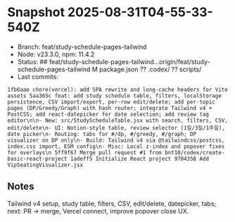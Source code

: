 # Snapshot 2025-08-31T04-55-33-540Z

- Branch: feat/study-schedule-pages-tailwind
- Node: v23.3.0, npm: 11.4.2
- Status: ## feat/study-schedule-pages-tailwind...origin/feat/study-schedule-pages-tailwind
 M package.json
?? .codex/
?? scripts/
- Last commits:

`1fb6aae chore(vercel): add SPA rewrite and long-cache headers for Vite assets
5aa365c feat: add study schedule table, filters, localStorage persistence, CSV import/export, per-row edit/delete; add per-topic pages (DP/Greedy/Graph) with hash router; integrate Tailwind v4 + PostCSS; add react-datepicker for date selection; add review tag editor\n\n- New: src/StudyScheduleTable.jsx with search, filters, CSV, edit/delete\n- UI: Notion-style table, review selector (1일/3일/1주일), date picker\n- Routing: tabs for #/dp, #/greedy, #/graph; DP visualizer on DP only\n- Build: Tailwind v4 via @tailwindcss/postcss, index.css import, ESM config\n- Misc: Local z-index and popover fixes for overlays\n
5ff9f67 Merge pull request #1 from bnt10/codex/create-basic-react-project
1adeff5 Initialize React project
9704358 Add VipSeatingVisualizer.jsx`

## Notes

Tailwind v4 setup, study table, filters, CSV, edit/delete, datepicker, tabs; next: PR -> merge, Vercel connect, improve popover close UX.
